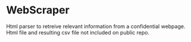 # WebScraper

Html parser to retreive relevant information from a confidential webpage. Html file and resulting csv file not included on public repo.
